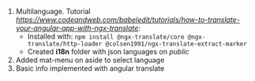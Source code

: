 1. Multilanguage. Tutorial *https://www.codeandweb.com/babeledit/tutorials/how-to-translate-your-angular-app-with-ngx-translate*:
    - Installed with: `npm install @ngx-translate/core @ngx-translate/http-loader @colsen1991/ngx-translate-extract-marker`
    - Created **i18n** folder with json languages on *public*
2. Added mat-menu on aside to select language
3. Basic info implemented with angular translate